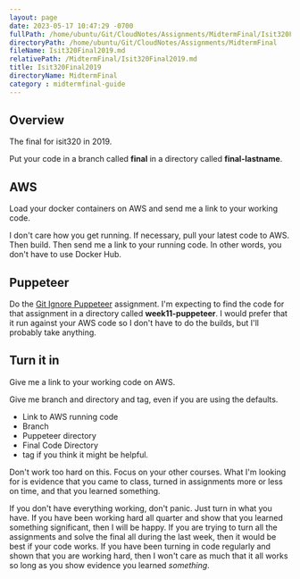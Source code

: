 ```yaml
---
layout: page
date: 2023-05-17 10:47:29 -0700
fullPath: /home/ubuntu/Git/CloudNotes/Assignments/MidtermFinal/Isit320Final2019.md
directoryPath: /home/ubuntu/Git/CloudNotes/Assignments/MidtermFinal
fileName: Isit320Final2019.md
relativePath: /MidtermFinal/Isit320Final2019.md
title: Isit320Final2019
directoryName: MidtermFinal
category : midtermfinal-guide
---
```


## Overview

The final for isit320 in 2019.

Put your code in a branch called **final** in a directory called
**final-lastname**.

## AWS

Load your docker containers on AWS and send me a link to your working code.

I don't care how you get running. If necessary, pull your latest code to AWS.
Then build. Then send me a link to your running code. In other words, you
don't have to use Docker Hub.

## Puppeteer

Do the [Git Ignore Puppeteer][gip] assignment. I'm expecting to find the
code for that assignment in a directory called **week11-puppeteer**. I would
prefer that it run against your AWS code so I don't have to do the builds,
but I'll probably take anything.

## Turn it in

Give me a link to your working code on AWS.

Give me branch and directory and tag, even if you are using the defaults.

- Link to AWS running code
- Branch
- Puppeteer directory
- Final Code Directory
- tag if you think it might be helpful.

Don't work too hard on this. Focus on your other courses. What I'm looking
for is evidence that you came to class, turned in assignments more or less
on time, and that you learned something.

If you don't have everything working, don't panic. Just turn in what you
have. If you have been working hard all quarter and show that you learned
something significant, then I will be happy. If you are trying to turn
all the assignments and solve the final all during the last week,
then it would be best if your code works. If you have been turning in code
regularly and shown that you are working hard, then I won't care as much
that it all works so long as you show evidence you learned _something_.

[gip]: https://www.elvenware.com/teach/assignments/smoke-tests/GitIgnorePuppeteer.html
